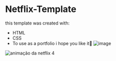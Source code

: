 # Netflix-Template

this template was created with:

- HTML
- CSS
- To use as a portfolio i hope you like it🙂
![image](https://user-images.githubusercontent.com/73961367/151646220-3c49502d-e990-4f8b-9fe4-fa4dff40edae.png)


![animação da netflix 4](https://user-images.githubusercontent.com/73961367/151646192-58334260-8c38-44fb-8bad-a4a0b87bde68.gif)
